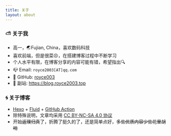 ```yaml
---
title: 关于
layout: about
---
```


<link href="https://fonts.googleapis.com/css2?family=Sriracha&display=swap" rel="stylesheet" media="print" onload='this.media="all"'>

### :partly_sunny: 关于我

- 高一，:earth_asia:Fujian, China，喜欢数码科技
- 喜欢前端，但是很菜:persevere:，在搭建博客过程中不断学习
- 个人水平有限，在博客分享的内容可能有错，希望指出:mag:
- :mailbox_closed: Email:  `royce2003[AT]qq.com`
- :octopus: GitHub: [royce003](https://github.com/royce003)
- :wrench: 副站: https://blog.royce2003.top

### :cyclone: 关于博客

- <span>[Hexo](https://hexo.io/zh-cn) + [Fluid](https://github.com/fluid-dev/hexo-theme-fluid) + [GitHub Action](https://github.com/features/actions)</span>
- 除特殊说明，文章均采用 [CC BY-NC-SA 4.0 协议](https://creativecommons.org/licenses/by-nc-sa/4.0/deed.zh)
- 开始~~返璞归真~~了，折腾了挺久的了，还是简单点好，~~多些优质内容少些花里胡哨~~


<!-- ### :partly_sunny: 博客历史

{% cb 2020.02.27 从 NexT 搬迁至 Fluid, 1, orange %}
{% cb 2020.03.05 搬迁全部完成, 1, orange %}
{% cb 2020.03.16 新增相册, 1, orange %}
{% cb 2020.03.24 使用增强版 Valine-Admin, 1, orange %}
{% cb 2020.03.26 新增暗黑模式, 1, orange %} -->
